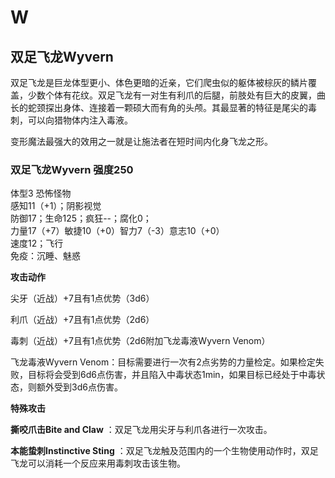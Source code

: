 # W

## 双足飞龙Wyvern 

双足飞龙是巨龙体型更小、体色更暗的近亲，它们爬虫似的躯体被棕灰的鳞片覆盖，少数个体有花纹。双足飞龙有一对生有利爪的后腿，前肢处有巨大的皮翼，曲长的蛇颈探出身体、连接着一颗硕大而有角的头颅。其最显著的特征是尾尖的毒刺，可以向猎物体内注入毒液。

变形魔法最强大的效用之一就是让施法者在短时间内化身飞龙之形。

### 双足飞龙Wyvern 强度250 

体型3 恐怖怪物  
感知11（+1）；阴影视觉  
防御17；生命125；疯狂--；腐化0；  
力量17（+7）敏捷10（+0）智力7（-3）意志10（+0）  
速度12；飞行  
免疫：沉睡、魅惑  

**攻击动作**  

尖牙（近战）+7且有1点优势（3d6）  

利爪（近战）+7且有1点优势（2d6）  

毒刺（近战）+7且有1点优势（2d6附加飞龙毒液Wyvern Venom）  

飞龙毒液Wyvern
Venom：目标需要进行一次有2点劣势的力量检定。如果检定失败，目标将会受到6d6点伤害，并且陷入中毒状态1min，如果目标已经处于中毒状态，则额外受到3d6点伤害。  

**特殊攻击**  

**撕咬爪击Bite and Claw** ：双足飞龙用尖牙与利爪各进行一次攻击。  

**本能蛰刺Instinctive Sting**
：双足飞龙触及范围内的一个生物使用动作时，双足飞龙可以消耗一个反应来用毒刺攻击该生物。
